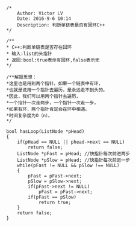 	/*
		Author: Victor LV
		Date: 2016-9-6 10:14
		Description: 判断单链表是否有回环C++ 
	*/
	
	/**
	* C++:判断单链表是否存在回环 
	* 输入:list的头指针
	* 返回:bool:true表示有回环,false表示无 
	*/ 
	
	/**解题思想： 
	*这里也是用到两个指针。如果一个链表中有环，
	*也就是说用一个指针去遍历，是永远走不到头的。
	*因此，我们可以用两个指针去遍历，
	*一个指针一次走两步，一个指针一次走一步，
	*如果有环，两个指针肯定会在环中相遇。
	*时间复杂度为O（n）。
	*/ 
	
	bool hasLoop(ListNode *pHead)
	{
		if(pHead == NULL || phead->next == NULL)
			return false;
		ListNode *pFast = pHead; //快指针每次前进两步 
		ListNode *pSlow = pHead; //快指针每次前进一步 
		while(pFast != NULL && pSlow !== NULL)
		{
			pFast = pFast->next;
			pSlow = pSlow->next;
			if(pFast->next != NULL)
				pFast = pFast->next;
			if(pFast == pSlow)
				return true;
		}
		return false;
	}